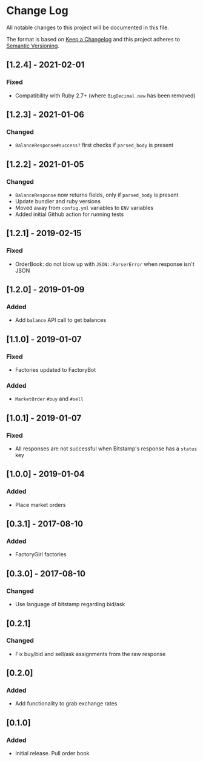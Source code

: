 # Change Log
All notable changes to this project will be documented in this file.

The format is based on [Keep a Changelog](http://keepachangelog.com/)
and this project adheres to [Semantic Versioning](http://semver.org/).

## [1.2.4] - 2021-02-01
### Fixed
- Compatibility with Ruby 2.7+ (where `BigDecimal.new` has been removed)

## [1.2.3] - 2021-01-06
### Changed
- `BalanceResponse#success?` first checks if `parsed_body` is present

## [1.2.2] - 2021-01-05
### Changed
- `BalanceResponse` now returns fields, only if `parsed_body` is present
- Update bundler and ruby versions
- Moved away from `config.yml` variables to `ENV` variables
- Added initial Github action for running tests

## [1.2.1] - 2019-02-15
### Fixed
- OrderBook: do not blow up with `JSON::ParserError` when response isn't JSON

## [1.2.0] - 2019-01-09
### Added
- Add `balance` API call to get balances

## [1.1.0] - 2019-01-07
### Fixed
- Factories updated to FactoryBot

### Added
- `MarketOrder` `#buy` and `#sell`

## [1.0.1] - 2019-01-07
### Fixed
- All responses are not successful when Bitstamp's response has a `status` key

## [1.0.0] - 2019-01-04
### Added
- Place market orders

## [0.3.1] - 2017-08-10
### Added
- FactoryGirl factories

## [0.3.0] - 2017-08-10
### Changed
- Use language of bitstamp regarding bid/ask

## [0.2.1]
### Changed
- Fix buy/bid and sell/ask assignments from the raw response

## [0.2.0]
### Added
- Add functionality to grab exchange rates

## [0.1.0]
### Added
- Initial release. Pull order book
